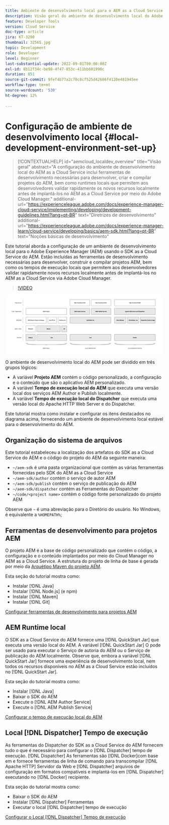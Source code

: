 ```yaml
---
title: Ambiente de desenvolvimento local para o AEM as a Cloud Service
description: Visão geral do ambiente de desenvolvimento local do Adobe Experience Manager (AEM).
feature: Developer Tools
version: Cloud Service
doc-type: article
jira: KT-3290
thumbnail: 32565.jpg
topic: Development
role: Developer
level: Beginner
last-substantial-update: 2022-09-01T00:00:00Z
exl-id: 8b12f34c-be98-4f47-853c-411bb601990c
duration: 851
source-git-commit: 9fef4b77a2c70c8cf525d42686f4120e481945ee
workflow-type: tm+mt
source-wordcount: '530'
ht-degree: 12%

---
```


# Configuração de ambiente de desenvolvimento local {#local-development-environment-set-up}

>[!CONTEXTUALHELP]
>id="aemcloud_localdev_overview"
>title="Visão geral"
>abstract="A configuração do ambiente de desenvolvimento local do AEM as a Cloud Service inclui ferramentas de desenvolvimento necessárias para desenvolver, criar e compilar projetos do AEM, bem como runtimes locais que permitem aos desenvolvedores validar rapidamente os novos recursos localmente antes de implantá-los no AEM as a Cloud Service por meio do Adobe Cloud Manager."
>additional-url="https://experienceleague.adobe.com/docs/experience-manager-cloud-service/implementing/developing/development-guidelines.html?lang=pt-BR" text="Diretrizes de desenvolvimento"
>additional-url="https://experienceleague.adobe.com/docs/experience-manager-learn/cloud-service/developing/basics/aem-sdk.html?lang=pt-BR" text="Noções básicas de desenvolvimento"

Este tutorial aborda a configuração de um ambiente de desenvolvimento local para o Adobe Experience Manager (AEM) usando o SDK as a Cloud Service do AEM. Estão incluídas as ferramentas de desenvolvimento necessárias para desenvolver, construir e compilar projetos AEM, bem como os tempos de execução locais que permitem aos desenvolvedores validar rapidamente novos recursos localmente antes de implantá-los no AEM as a Cloud Service via Adobe Cloud Manager.

>[!VIDEO](https://video.tv.adobe.com/v/32565?quality=12&learn=on)

![Pilha de tecnologia de ambiente de desenvolvimento local as a Cloud Service do AEM](./assets/overview/aem-sdk-technology-stack.png)

O ambiente de desenvolvimento local do AEM pode ser dividido em três grupos lógicos:

+ A variável __Projeto AEM__ contém o código personalizado, a configuração e o conteúdo que são o aplicativo AEM personalizado.
+ A variável __Tempo de execução local do AEM__ que executa uma versão local dos serviços AEM Author e Publish localmente.
+ A variável __Tempo de execução local do Dispatcher__ que executa uma versão local do Apache HTTP Web Server e do Dispatcher.

Este tutorial mostra como instalar e configurar os itens destacados no diagrama acima, fornecendo um ambiente de desenvolvimento local estável para o desenvolvimento do AEM.

## Organização do sistema de arquivos

Este tutorial estabeleceu a localização dos artefatos do SDK as a Cloud Service do AEM e o código do projeto do AEM da seguinte maneira:

+ `~/aem-sdk` é uma pasta organizacional que contém as várias ferramentas fornecidas pelo SDK do AEM as a Cloud Service
+ `~/aem-sdk/author` contém o serviço de autor AEM
+ `~/aem-sdk/publish` contém o serviço de publicação do AEM
+ `~/aem-sdk/dispatcher` contém as Ferramentas do Dispatcher
+ `~/code/<project name>` contém o código fonte personalizado do projeto AEM

Observe que `~` é uma abreviação para o Diretório do usuário. No Windows, é equivalente a `%HOMEPATH%`;

## Ferramentas de desenvolvimento para projetos AEM

O projeto AEM é a base de código personalizado que contém o código, a configuração e o conteúdo implantados por meio do Cloud Manager no AEM as a Cloud Service. A estrutura do projeto de linha de base é gerada por meio da [Arquétipo Maven do projeto AEM](https://github.com/adobe/aem-project-archetype).

Esta seção do tutorial mostra como:

+ Instalar [!DNL Java]
+ Instalar [!DNL Node.js] (e npm)
+ Instalar [!DNL Maven]
+ Instalar [!DNL Git]

[Configurar ferramentas de desenvolvimento para projetos AEM](./development-tools.md)

## AEM Runtime local

O SDK as a Cloud Service do AEM fornece uma [!DNL QuickStart Jar] que executa uma versão local do AEM. A variável [!DNL QuickStart Jar] O pode ser usado para executar o Serviço de autoria do AEM ou o Serviço de publicação do AEM localmente. Observe que, embora a variável [!DNL QuickStart Jar] fornece uma experiência de desenvolvimento local, nem todos os recursos disponíveis no AEM as a Cloud Service estão incluídos no [!DNL QuickStart Jar].

Esta seção do tutorial mostra como:

+ Instalar [!DNL Java]
+ Baixar o SDK do AEM
+ Execute o [!DNL AEM Author Service]
+ Execute o [!DNL AEM Publish Service]

[Configurar o tempo de execução local do AEM](./aem-runtime.md)

## Local [!DNL Dispatcher] Tempo de execução

As ferramentas do Dispatcher do SDK as a Cloud Service do AEM fornecem tudo o que é necessário para configurar o [!DNL Dispatcher] tempo de execução. [!DNL Dispatcher] As ferramentas são [!DNL Docker]com base em e fornece ferramentas de linha de comando para transcompilar [!DNL Apache HTTP] Servidor da Web e [!DNL Dispatcher] arquivos de configuração em formatos compatíveis e implantá-los em [!DNL Dispatcher] executando no [!DNL Docker] recipiente.

Esta seção do tutorial mostra como:

+ Baixar o SDK do AEM
+ Instalar [!DNL Dispatcher] Ferramentas
+ Executar o local [!DNL Dispatcher] tempo de execução

[Configurar o Local [!DNL Dispatcher] Tempo de execução](./dispatcher-tools.md)
